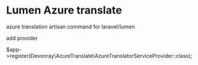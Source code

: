 # Lumen Azure translate

azure translation artisan command for laravel/lumen



add provider 

$app->register(Devonray\AzureTranslate\AzureTranslatorServiceProvider::class);